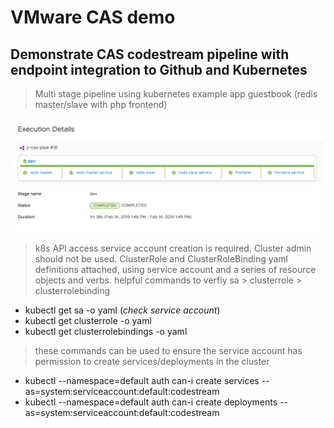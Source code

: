 # VMware CAS demo #

## Demonstrate CAS codestream pipeline with endpoint integration to Github and Kubernetes ##

> Multi stage pipeline using kubernetes example app guestbook (redis master/slave with php frontend)

![pipeline success](pipelinesuccess.png)

> k8s API access service account creation is required. Cluster admin should not be used. ClusterRole and ClusterRoleBinding yaml definitions attached, using service account and a series of resource objects and verbs.
> helpful commands to verfiy sa > clusterrole > clusterrolebinding

- kubectl get sa -o yaml (*check service account*)
- kubectl get clusterrole -o yaml 
- kubectl get clusterrolebindings -o yaml

> these commands can be used to ensure the service account has permission to create services/deployments in the cluster

- kubectl --namespace=default auth can-i create services --as=system:serviceaccount:default:codestream
- kubectl --namespace=default auth can-i create deployments --as=system:serviceaccount:default:codestream

